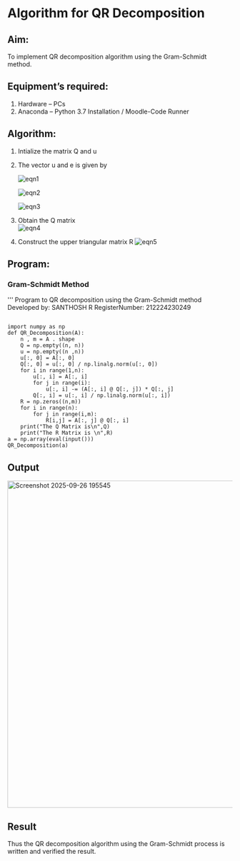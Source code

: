 # Algorithm for QR Decomposition
## Aim:
To implement QR decomposition algorithm using the Gram-Schmidt method.
## Equipment’s required:
1.	Hardware – PCs
2.	Anaconda – Python 3.7 Installation / Moodle-Code Runner
## Algorithm:
1.	Intialize the matrix Q and u
2.	The vector u and e is given by

    ![eqn1](./ex4.jpg)

    ![eqn2](./ex6.jpg)

    ![eqn3](./ex3.jpg)

3.	Obtain the Q matrix   
    ![eqn4](./ex1.jpg)
4.	Construct the upper triangular matrix R
    ![eqn5](./ex2.jpg)



## Program:
### Gram-Schmidt Method
''' 
Program to QR decomposition using the Gram-Schmidt method
Developed by: SANTHOSH R
RegisterNumber: 212224230249
```

import numpy as np
def QR_Decomposition(A):
    n , m = A . shape
    Q = np.empty((n, n))
    u = np.empty((n ,n))
    u[:, 0] = A[:, 0]
    Q[:, 0] = u[:, 0] / np.linalg.norm(u[:, 0])
    for i in range(1,n):
        u[:, i] = A[:, i]
        for j in range(i):
            u[:, i] -= (A[:, i] @ Q[:, j]) * Q[:, j]
        Q[:, i] = u[:, i] / np.linalg.norm(u[:, i])
    R = np.zeros((n,m))
    for i in range(n):
        for j in range(i,m):
            R[i,j] = A[:, j] @ Q[:, i]
    print("The Q Matrix is\n",Q)
    print("The R Matrix is \n",R)
a = np.array(eval(input()))
QR_Decomposition(a)
```

## Output

<img width="1515" height="733" alt="Screenshot 2025-09-26 195545" src="https://github.com/user-attachments/assets/e6e59fb7-dfb2-4c02-86b8-0f13d068a73b" />

## Result
Thus the QR decomposition algorithm using the Gram-Schmidt process is written and verified the result.
